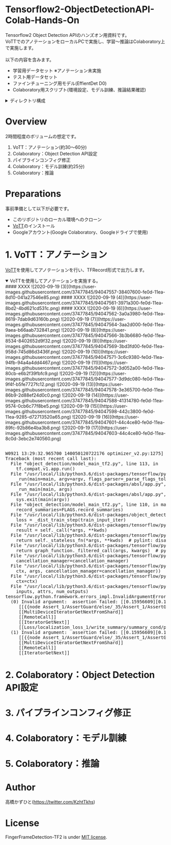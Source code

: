 # Tensorflow2-ObjectDetectionAPI-Colab-Hands-On
Tensorflow2 Object Detection APIのハンズオン用資料です。<br>
VoTTでのアノテーションをローカルPCで実施し、学習～推論はColaboratory上で実施します。<br><br>
以下の内容を含みます。<br>
* 学習用データセット ※アノテーション未実施
* テスト用データセット
* ファインチューニング用モデル(EffientDet D0)
* Colaboratory用スクリプト(環境設定、モデル訓練、推論結果確認)

<details>
<summary>ディレクトリ構成</summary>

<pre>
│ [Colaboratory]Tensorflow2_ObjectDetectionAPI_Colab_Hands_On.ipynb
|
├─01_train_data─┬─000000.jpg
│               │     :
│               └─000049.jpg
│      
├─02_tfrecord
│      
├─03_pretrained_model─efficientdet_d0_coco17_tpu-32─┬─pipeline.config
│                                                   ├─checkpoint──┬─checkpoint
│                                                   │             ├─ckpt-0.data-00000-of-00001
│                                                   │             └─ckpt-0.index
│                                                   └─saved_model─┬─saved_model.pb
│                                                                 └─variables─┬─variables.data-00000-of-00001
│                                                                             └─variables.index
│
└─04_test_data─┬─000050.jpg
               │     :
               └─000099.jpg

</pre>

#### [Colaboratory]Tensorflow2_ObjectDetectionAPI_Colab_Hands_On.ipynb
Colaboratory用スクリプト(環境設定、モデル訓練、推論結果確認)

#### 01_train_data
学習用データセット ※アノテーション未実施

#### 02_tfrecord
アノテーション実施済みTFRecord格納先

#### 03_pretrained_mode
ファインチューニング用モデル(EffientDet D0)

#### 04_test_data
テスト用データセット

</details>


# Overview
2時間程度のボリュームの想定です。
1. VoTT：アノテーション(約30～60分)
1. Colaboratory：Object Detection API設定
1. パイプラインコンフィグ修正
1. Colaboratory：モデル訓練(約25分)
1. Colaboratory：推論

# Preparations
事前準備として以下が必要です。
* このリポジトリのローカル環境へのクローン
* [VoTT](https://github.com/microsoft/VoTT)のインストール
* Googleアカウント(Google Colaboratory、Googleドライブで使用)

# 1. VoTT：アノテーション
[VoTT](https://github.com/microsoft/VoTT)を使用してアノテーションを行い、TFRecord形式で出力します。

<details open>
<summary>VoTTを使用してアノテーションを実施する。</summary>
#### XXXX
![2020-09-19 (3)](https://user-images.githubusercontent.com/37477845/94047557-38407600-fe0d-11ea-8d10-041a27546e85.png)
#### XXXX
![2020-09-19 (4)](https://user-images.githubusercontent.com/37477845/94047561-3971a300-fe0d-11ea-8bd2-4bd621cd531c.png)
#### XXXX
![2020-09-19 (6)](https://user-images.githubusercontent.com/37477845/94047562-3a0a3980-fe0d-11ea-8619-7dab9d63160b.png)
![2020-09-19 (7)](https://user-images.githubusercontent.com/37477845/94047564-3aa2d000-fe0d-11ea-9aea-b66aab732841.png)
![2020-09-19 (8)](https://user-images.githubusercontent.com/37477845/94047566-3b3b6680-fe0d-11ea-8534-8402652d9f32.png)
![2020-09-19 (9)](https://user-images.githubusercontent.com/37477845/94047569-3bd3fd00-fe0d-11ea-958d-745d86d3436f.png)
![2020-09-19 (10)](https://user-images.githubusercontent.com/37477845/94047571-3c6c9380-fe0d-11ea-94fb-94a4a4dd4467.png)
![2020-09-19 (11)](https://user-images.githubusercontent.com/37477845/94047572-3d052a00-fe0d-11ea-80cb-e6b2f39fbfc9.png)
![2020-09-19 (12)](https://user-images.githubusercontent.com/37477845/94047577-3d9dc080-fe0d-11ea-9f4f-b5fe7727fc12.png)
![2020-09-19 (13)](https://user-images.githubusercontent.com/37477845/94047578-3e365700-fe0d-11ea-86b9-2d88ef24d0c0.png)
![2020-09-19 (14)](https://user-images.githubusercontent.com/37477845/94047588-41314780-fe0d-11ea-9574-0cb6c77f8be5.png)
![2020-09-19 (15)](https://user-images.githubusercontent.com/37477845/94047598-442c3800-fe0d-11ea-9285-d72713520a65.png)
![2020-09-19 (16)](https://user-images.githubusercontent.com/37477845/94047601-44c4ce80-fe0d-11ea-89fc-92b86e4ba3b8.png)
![2020-09-19 (17)](https://user-images.githubusercontent.com/37477845/94047603-44c4ce80-fe0d-11ea-8c0d-3ebc2e740560.png)


<pre>

W0921 13:29:32.965700 140050120722176 optimizer_v2.py:1275] Gradients do not exist for variables ['top_bn/gamma:0', 'top_bn/beta:0'] when minimizing the loss.
Traceback (most recent call last):
  File "object_detection/model_main_tf2.py", line 113, in <module>
    tf.compat.v1.app.run()
  File "/usr/local/lib/python3.6/dist-packages/tensorflow/python/platform/app.py", line 40, in run
    _run(main=main, argv=argv, flags_parser=_parse_flags_tolerate_undef)
  File "/usr/local/lib/python3.6/dist-packages/absl/app.py", line 300, in run
    _run_main(main, args)
  File "/usr/local/lib/python3.6/dist-packages/absl/app.py", line 251, in _run_main
    sys.exit(main(argv))
  File "object_detection/model_main_tf2.py", line 110, in main
    record_summaries=FLAGS.record_summaries)
  File "/usr/local/lib/python3.6/dist-packages/object_detection/model_lib_v2.py", line 639, in train_loop
    loss = _dist_train_step(train_input_iter)
  File "/usr/local/lib/python3.6/dist-packages/tensorflow/python/eager/def_function.py", line 780, in __call__
    result = self._call(*args, **kwds)
  File "/usr/local/lib/python3.6/dist-packages/tensorflow/python/eager/def_function.py", line 807, in _call
    return self._stateless_fn(*args, **kwds)  # pylint: disable=not-callable
  File "/usr/local/lib/python3.6/dist-packages/tensorflow/python/eager/function.py", line 2829, in __call__
    return graph_function._filtered_call(args, kwargs)  # pylint: disable=protected-access
  File "/usr/local/lib/python3.6/dist-packages/tensorflow/python/eager/function.py", line 1848, in _filtered_call
    cancellation_manager=cancellation_manager)
  File "/usr/local/lib/python3.6/dist-packages/tensorflow/python/eager/function.py", line 1924, in _call_flat
    ctx, args, cancellation_manager=cancellation_manager))
  File "/usr/local/lib/python3.6/dist-packages/tensorflow/python/eager/function.py", line 550, in call
    ctx=ctx)
  File "/usr/local/lib/python3.6/dist-packages/tensorflow/python/eager/execute.py", line 60, in quick_execute
    inputs, attrs, num_outputs)
tensorflow.python.framework.errors_impl.InvalidArgumentError: 2 root error(s) found.
  (0) Invalid argument:  assertion failed: [[0.15956609][0.103383526][0.109880842]...] [[0.23180081][0.133959055][0.132812485]...]
	 [[{{node Assert_1/AssertGuard/else/_35/Assert_1/AssertGuard/Assert}}]]
	 [[MultiDeviceIteratorGetNextFromShard]]
	 [[RemoteCall]]
	 [[IteratorGetNext]]
	 [[Loss/localization_loss_1/write_summary/summary_cond/pivot_t/_4/_111]]
  (1) Invalid argument:  assertion failed: [[0.15956609][0.103383526][0.109880842]...] [[0.23180081][0.133959055][0.132812485]...]
	 [[{{node Assert_1/AssertGuard/else/_35/Assert_1/AssertGuard/Assert}}]]
	 [[MultiDeviceIteratorGetNextFromShard]]
	 [[RemoteCall]]
	 [[IteratorGetNext]]
</pre>
</details>

# 2. Colaboratory：Object Detection API設定

# 3. パイプラインコンフィグ修正

# 4. Colaboratory：モデル訓練

# 5. Colaboratory：推論

<!--
# パイプラインコンフィグ修正箇所
3行目：num_classes: 90 → 1<br>
134行目：batch_size: 128 → 16<br>
161行目：fine_tune_checkpoint: "PATH_TO_BE_CONFIGURED" → "/content/models/research/Tensorflow2-ObjectDetectionAPI-Colab-Hands-On/03_pretrained_model/efficientdet_d0_coco17_tpu-32/checkpoint/ckpt-0"
167行目：fine_tune_checkpoint_type: "classification" → "detection"<br>
168行目：use_bfloat16: true → false<br>
172行目：label_map_path: "PATH_TO_BE_CONFIGURED/label_map.txt" → "/content/models/research/Tensorflow2-ObjectDetectionAPI-Colab-Hands-On/02_tfrecord/tf_label_map.pbtxt"<br>
174行目：input_path: "PATH_TO_BE_CONFIGURED/train2017-?????-of-00256.tfrecord" → "/content/models/research/train_data/??????.tfrecord"<br>
185行目：label_map_path: "PATH_TO_BE_CONFIGURED/label_map.txt" → "/content/models/research/Tensorflow2-ObjectDetectionAPI-Colab-Hands-On/02_tfrecord/tf_label_map.pbtxt"<br>
189行目：input_path: "PATH_TO_BE_CONFIGURED/val2017-?????-of-00032.tfrecord" → "/content/models/research/val_data/??????.tfrecord"
-->

# Author
高橋かずひと(https://twitter.com/KzhtTkhs)
 
# License 
FingerFrameDetection-TF2 is under [MIT license](https://en.wikipedia.org/wiki/MIT_License).
